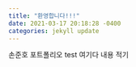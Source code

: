```yaml
---
title: "환영합니다!!!"
date: 2021-03-17 20:18:28 -0400
categories: jekyll update
---
```

손준호 포트폴리오 test 
여기다 내용 적기

[jekyll-docs]: https://jekyllrb.com/docs/home
[jekyll-gh]:   https://github.com/jekyll/jekyll
[jekyll-talk]: https://talk.jekyllrb.com/
